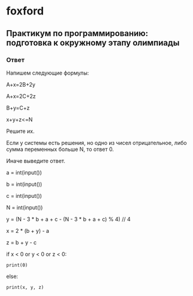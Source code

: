 # foxford
## Практикум по программированию: подготовка к окружному этапу олимпиады ##
### Ответ ###
Напишем следующие формулы:

A+x=2B+2y

A+x=2C+2z

B+y=C+z

x+y+z<=N

Решите их.

 

Если у системы есть решения, но одно из чисел отрицательное, либо сумма переменных больше N, то ответ 0.

Иначе выведите ответ.

 

a = int(input())

b = int(input())

c = int(input())

N = int(input())

y = (N - 3 * b + a + c - (N - 3 * b + a + c) % 4) // 4

x = 2 * (b + y) - a

z = b + y - c

if x < 0 or y < 0 or z < 0:

    print(0)

else:

    print(x, y, z)